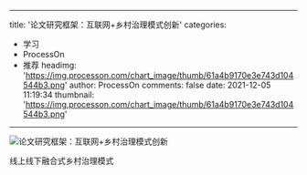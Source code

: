 
---
title: '论文研究框架：互联网+乡村治理模式创新'
categories: 
 - 学习
 - ProcessOn
 - 推荐
headimg: 'https://img.processon.com/chart_image/thumb/61a4b9170e3e743d104544b3.png'
author: ProcessOn
comments: false
date: 2021-12-05 11:19:34
thumbnail: 'https://img.processon.com/chart_image/thumb/61a4b9170e3e743d104544b3.png'
---

<div>   
<img class="thumb" alt="论文研究框架：互联网+乡村治理模式创新" src="https://img.processon.com/chart_image/thumb/61a4b9170e3e743d104544b3.png" referrerpolicy="no-referrer">
<p>线上线下融合式乡村治理模式</p>  
</div>
            
